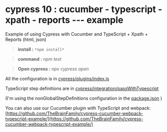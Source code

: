 # cypress 10 : cucumber - typescript - xpath - reports --- example
Example of using Cypress with Cucumber and TypeScript + Xpath + Reports (html, json)

> **install :** `*npm install*`

> **command :** *npm test*

> **Open cypress :** *npx cypress open*

All the configuration is in [cypress/plugins/index.js](cypress/plugins/index.js)

TypeScript step definitions are in [cypress/integration/passWithTypescript](cypress/integration/passWithTypescript)

(I'm using the nonGlobalStepDefinitions configuration in the [package.json](package.json) )

You can also use our Cucumber plugin with TypeScript and webpack: [https://github.com/TheBrainFamily/cypress-cucumber-webpack-typescript-example/](https://github.com/TheBrainFamily/cypress-cucumber-webpack-typescript-example/)

